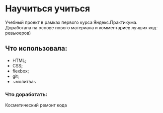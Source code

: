 # Научиться учиться

  Учебный проект в рамках первого курса Яндекс.Практикума. Доработана на основе нового материала и комментариев лучших код-ревьюеров)
## Что использовала:
* HTML;
* CSS;
* flexbox;
* git;
* ~молитва~

### Что доработать:
Косметический ремонт кода
